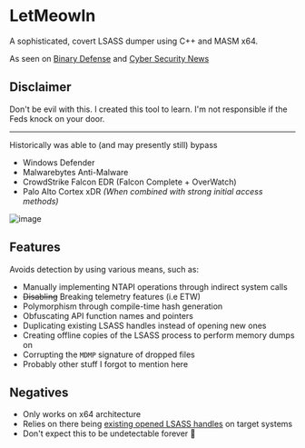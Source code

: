 # LetMeowIn
A sophisticated, covert LSASS dumper using C++ and MASM x64.

As seen on [Binary Defense](https://www.binarydefense.com/resources/blog/letmeowin-analysis-of-a-credential-dumper/) and [Cyber Security News](https://cybersecuritynews.com/researchers-detailed-letmeowin-credentials/)

## Disclaimer
Don't be evil with this. I created this tool to learn. I'm not responsible if the Feds knock on your door.

----------------------------------------------------------------------------------------------------------

Historically was able to (and may presently still) bypass
  - Windows Defender
  - Malwarebytes Anti-Malware
  - CrowdStrike Falcon EDR (Falcon Complete + OverWatch)
  - Palo Alto Cortex xDR *(When combined with strong initial access methods)*

![image](https://github.com/Meowmycks/LetMeowIn/assets/45502375/fb99f6e3-abb4-4beb-9130-dfbc550e1abe)

## Features
Avoids detection by using various means, such as:
  - Manually implementing NTAPI operations through indirect system calls
  - ~~Disabling~~ Breaking telemetry features (i.e ETW)
  - Polymorphism through compile-time hash generation
  - Obfuscating API function names and pointers
  - Duplicating existing LSASS handles instead of opening new ones
  - Creating offline copies of the LSASS process to perform memory dumps on
  - Corrupting the `MDMP` signature of dropped files
  - Probably other stuff I forgot to mention here

## Negatives
  - Only works on x64 architecture
  - Relies on there being [existing opened LSASS handles](https://itm4n.github.io/lsass-runasppl/#technique-3--python--katz) on target systems 
  - Don't expect this to be undetectable forever 🙂
